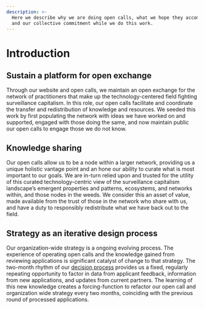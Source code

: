 ```yaml
---
description: >-
  Here we describe why we are doing open calls, what we hope they accomplish,
  and our collective commitment while we do this work.
---
```


# Introduction

## Sustain a platform for open exchange

Through our website and open calls, we maintain an open exchange for the network of practitioners that make up the technology-centered field fighting surveillance capitalism. In this role, our open calls facilitate and coordinate the transfer and redistribution of knowledge and resources. We seeded this work by first populating the network with ideas we have worked on and supported, engaged with those doing the same, and now maintain public our open calls to engage those we do not know.

## Knowledge sharing

Our open calls allow us to be a node within a larger network, providing us a unique holistic vantage point and an hone our ability to curate what is most important to our goals. We are in-turn relied upon and trusted for the utility of this curated technology-centric view of the surveillance capitalism landscape’s emergent properties and patterns, ecosystems, and networks within, and those nodes in the weeds. We consider this an asset of value, made available from the trust of those in the network who share with us, and have a duty to responsibly redistribute what we have back out to the field.

## Strategy as an iterative design process

Our organization-wide strategy is a ongoing evolving process. The experience of operating open calls and the knowledge gained from reviewing applications is significant catalyst of change to that strategy. The two-month rhythm of our [decision process](../decision-process.md#when-to-apply) provides us a fixed, regularly repeating opportunity to factor in data from applicant feedback, information from new applications, and updates from current partners. The learning of this new knowledge creates a forcing-function to refactor our open call and organization wide strategy every two months, coinciding with the previous round of processed applications.



